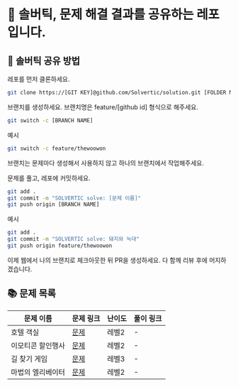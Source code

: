 # 🌈 솔버틱, 문제 해결 결과를 공유하는 레포입니다.

## 👻 솔버틱 공유 방법

레포를 먼저 클론하세요.

```bash
git clone https://[GIT KEY]@github.com/Solvertic/solution.git [FOLDER NAME]
```

브랜치를 생성하세요.
브랜치명은 feature/[github id] 형식으로 해주세요.

```bash
git switch -c [BRANCH NAME]
```

예시

```bash
git switch -c feature/thewoowon
```

브랜치는 문제마다 생성해서 사용하지 않고 하나의 브랜치에서 작업해주세요.

문제를 풀고, 레포에 커밋하세요.

```bash
git add .
git commit -m "SOLVERTIC solve: [문제 이름]"
git push origin [BRANCH NAME]
```

예시

```bash
git add .
git commit -m "SOLVERTIC solve: 돼지와 늑대"
git push origin feature/thewoowon
```

이제 웹에서 나의 브랜치로 체크아웃한 뒤 PR을 생성하세요.
다 함께 리뷰 후에 머지하겠습니다.

## 📚 문제 목록

| 문제 이름 | 문제 링크 | 난이도 | 풀이 링크 |
| --- | --- | --- | --- |
|호텔 객실| [문제](https://school.programmers.co.kr/learn/courses/30/lessons/155651) | 레벨2| - |
|이모티콘 할인행사| [문제](https://school.programmers.co.kr/learn/courses/30/lessons/150368) | 레벨2| - |
|길 찾기 게임| [문제](https://school.programmers.co.kr/learn/courses/30/lessons/42892) | 레벨3| - |
|마법의 엘리베이터| [문제](https://school.programmers.co.kr/learn/courses/30/lessons/148653) | 레벨2| - |
